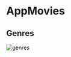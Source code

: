 # AppMovies

## Genres
![genres](https://github.com/nathan-cuvellier/MoviesApp/tree/main/img/genres.png)
